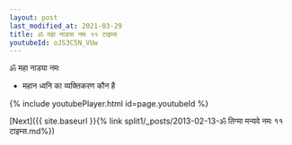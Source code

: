 ```yaml
---
layout: post
last_modified_at: 2021-03-29
title: ॐ महा नाडया नमः ११ टाइम्स
youtubeId: oJS3C5N_VUw
---
```

 
 
 ॐ महा नाडया नमः  
 
 -  महान ध्वनि का व्यक्तिकरण कौन है 
 
  
 
  
 
 
 
 
 
 


{% include youtubePlayer.html id=page.youtubeId %}
 
[Next]({{ site.baseurl }}{% link  split1/_posts/2013-02-13-ॐ तिग्मा मन्यवे नमः ११ टाइम्स.md%})
 
